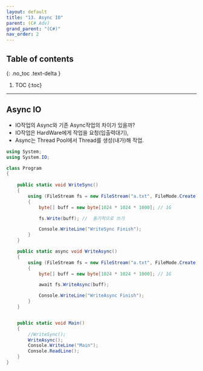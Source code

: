 ```yaml
---
layout: default
title: "13. Async IO"
parent: (C# Adv)
grand_parent: "(C#)"
nav_order: 2
---
```


## Table of contents
{: .no_toc .text-delta }

1. TOC
{:toc}

---

## Async IO

* IO작업의 Async와 기존 Async작업의 차이가 있을까?
* IO작업은 HardWare에게 작업을 요청(입출력대기),
* Async는 Thread Pool에서 Thread를 생성(내가)해 작업.

```csharp
using System;
using System.IO;

class Program
{
   
    public static void WriteSync()
    {
        using (FileStream fs = new FileStream("a.txt", FileMode.Create))
        {
            byte[] buff = new byte[1024 * 1024 * 1000]; // 1G

            fs.Write(buff); //  동기적으로 쓰기

            Console.WriteLine("WriteSync Finish");
        }
    }

    public static async void WriteAsync()
    {
        using (FileStream fs = new FileStream("a.txt", FileMode.Create))
        {
            byte[] buff = new byte[1024 * 1024 * 1000]; // 1G

            await fs.WriteAsync(buff);

            Console.WriteLine("WriteAsync Finish");
        }
    }


    public static void Main()
    {
        //WriteSync();
        WriteAsync();
        Console.WriteLine("Main");
        Console.ReadLine();
    }
}
```